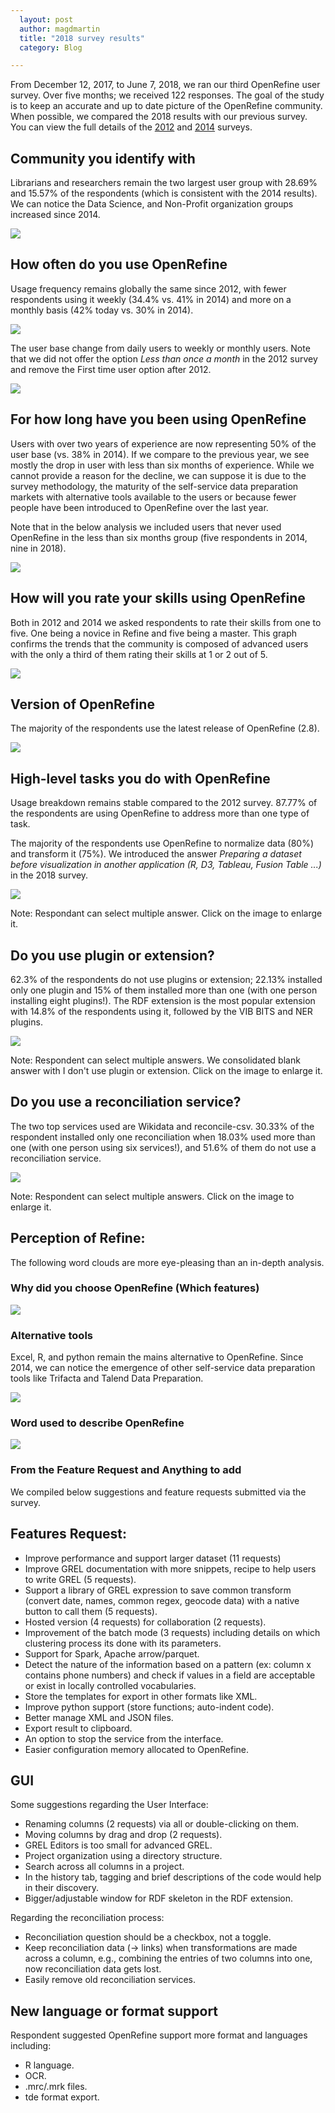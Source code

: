 ```yaml
---
  layout: post
  author: magdmartin
  title: "2018 survey results"
  category: Blog

---
```


From December 12, 2017, to June 7, 2018, we ran our third OpenRefine user survey.  Over five months; we received 122 responses. The goal of the study is to keep an accurate and up to date picture of the OpenRefine community. When possible, we compared the 2018 results with our previous survey. You can view the full details of the [2012](http://googlerefine.blogspot.ca/2012/10/google-refine-usage-survey-results.html) and [2014](http://openrefine.org/blog/2014/08/29/2014-survey-results.html) surveys.

## Community you identify with

Librarians and researchers remain the two largest user group with 28.69%  and 15.57% of the respondents (which is consistent with the 2014 results). We can notice the Data Science, and Non-Profit organization groups increased since 2014.

<a href="https://raw.github.com/OpenRefine/openrefine.github.com/master/images/2018survey/1.png"><img src="https://raw.githubusercontent.com/OpenRefine/openrefine.github.com/master/images/2018survey/1.png" class="inset" /></a>

##  How often do you use OpenRefine

Usage frequency remains globally the same since 2012, with fewer respondents using it weekly (34.4% vs. 41% in 2014) and more on a monthly basis (42% today vs. 30% in 2014). 


<a href="https://raw.github.com/OpenRefine/openrefine.github.com/master/images/2018survey/21.png"><img src="https://raw.githubusercontent.com/OpenRefine/openrefine.github.com/master/images/2018survey/21.png" class="inset" /></a>


The user base change from daily users to weekly or monthly users. Note that we did not offer the option _Less than once a month_ in the 2012 survey and remove the First time user option after 2012. 

<a href="https://raw.github.com/OpenRefine/openrefine.github.com/master/images/2018survey/22.png"><img src="https://raw.githubusercontent.com/OpenRefine/openrefine.github.com/master/images/2018survey/22.png" class="inset" /></a>


## For how long have you been using OpenRefine

Users with over two years of experience are now representing 50% of the user base (vs. 38% in 2014). If we compare to the previous year, we see mostly the drop in user with less than six months of experience. While we cannot provide a reason for the decline, we can suppose it is due to the survey methodology, the maturity of the self-service data preparation markets with alternative tools available to the users or because fewer people have been introduced to OpenRefine over the last year. 

Note that in the below analysis we included users that never used OpenRefine in the less than six months group (five respondents in 2014, nine in 2018). 

<a href="https://raw.github.com/OpenRefine/openrefine.github.com/master/images/2018survey/23.png"><img src="https://raw.githubusercontent.com/OpenRefine/openrefine.github.com/master/images/2018survey/23.png" class="inset" /></a>

## How will you rate your skills using OpenRefine

Both in 2012 and 2014 we asked respondents to rate their skills from one to five. One being a novice in Refine and five being a master. This graph confirms the trends that the community is composed of advanced users with the only a third of them rating their skills at 1 or 2 out of 5.

<a href="https://raw.github.com/OpenRefine/openrefine.github.com/master/images/2018survey/24.png"><img src="https://raw.githubusercontent.com/OpenRefine/openrefine.github.com/master/images/2018survey/24.png" class="inset" /></a>

## Version of OpenRefine

The majority of the respondents use the latest release of OpenRefine (2.8).

<a href="https://raw.github.com/OpenRefine/openrefine.github.com/master/images/2018survey/3.png"><img src="https://raw.githubusercontent.com/OpenRefine/openrefine.github.com/master/images/2018survey/3.png" class="inset" /></a>

## High-level tasks you do with OpenRefine

Usage breakdown remains stable compared to the 2012 survey. 87.77% of the respondents are using OpenRefine to address more than one type of task.

The majority of the respondents use OpenRefine to normalize data (80%) and transform it (75%).  We introduced the answer _Preparing a dataset before visualization in another application (R, D3, Tableau, Fusion Table ...)_  in the 2018 survey.

<a href="https://raw.github.com/OpenRefine/openrefine.github.com/master/images/2018survey/4.png"><img src="https://raw.githubusercontent.com/OpenRefine/openrefine.github.com/master/images/2018survey/4.png" class="inset" /></a>

Note: Respondant can select multiple answer. Click on the image to enlarge it. 

## Do you use plugin or extension?

62.3% of the respondents do not use plugins or extension; 22.13% installed only one plugin and 15% of them installed more than one (with one person installing eight plugins!). The RDF extension is the most popular extension with 14.8% of the respondents using it, followed by the VIB BITS and NER plugins.

<a href="https://raw.github.com/OpenRefine/openrefine.github.com/master/images/2018survey/5.png"><img src="https://raw.githubusercontent.com/OpenRefine/openrefine.github.com/master/images/2018survey/5.png" class="inset" /></a>

Note: Respondent can select multiple answers. We consolidated blank answer with I don't use plugin or extension. Click on the image to enlarge it. 

## Do you use a reconciliation service?

The two top services used are Wikidata and reconcile-csv. 30.33% of the respondent installed only one reconciliation when 18.03% used more than one (with one person using six services!), and 51.6% of them do not use a reconciliation service. 

<a href="https://raw.github.com/OpenRefine/openrefine.github.com/master/images/2018survey/6.png"><img src="https://raw.githubusercontent.com/OpenRefine/openrefine.github.com/master/images/2018survey/6.png" class="inset" /></a>

Note: Respondent can select multiple answers. Click on the image to enlarge it. 

## Perception of Refine: 

The following word clouds are more eye-pleasing than an in-depth analysis.

### Why did you choose OpenRefine (Which features)

<a href="https://raw.github.com/OpenRefine/openrefine.github.com/master/images/2018survey/reason.png"><img src="https://raw.githubusercontent.com/OpenRefine/openrefine.github.com/master/images/2018survey/reason.png" class="inset" /></a>

### Alternative tools 

Excel, R, and python remain the mains alternative to OpenRefine. Since 2014, we can notice the emergence of other self-service data preparation tools like Trifacta and Talend Data Preparation. 

<a href="https://raw.github.com/OpenRefine/openrefine.github.com/master/images/2018survey/alternative.png"><img src="https://raw.githubusercontent.com/OpenRefine/openrefine.github.com/master/images/2018survey/alternative.png" class="inset" /></a>


### Word used to describe OpenRefine


<a href="https://raw.github.com/OpenRefine/openrefine.github.com/master/images/2018survey/describe.png"><img src="https://raw.githubusercontent.com/OpenRefine/openrefine.github.com/master/images/2018survey/describe.png" class="inset" /></a>

### From the Feature Request and Anything to add

We compiled below suggestions and feature requests submitted via the survey. 

## Features Request:

* Improve performance and support larger dataset (11 requests)
* Improve GREL documentation with more snippets, recipe to help users to write GREL (5 requests).
* Support a library of GREL expression to save common transform (convert date, names, common regex, geocode data) with a native button to call them (5 requests).
* Hosted version (4 requests) for collaboration (2 requests).
* Improvement of the batch mode (3 requests) including details on which clustering process its done with its parameters. 
* Support for Spark, Apache arrow/parquet.
* Detect the nature of the information based on a pattern (ex: column x contains phone numbers) and check if values in a field are acceptable or exist in locally controlled vocabularies.
* Store the templates for export in other formats like XML.
* Improve python support (store functions; auto-indent code).
* Better manage XML and JSON files.
* Export result to clipboard.
* An option to stop the service from the interface. 
* Easier configuration memory allocated to OpenRefine.

## GUI

Some suggestions regarding the User Interface:
* Renaming columns (2 requests) via all or double-clicking on them.
* Moving columns by drag and drop (2 requests).
* GREL Editors is too small for advanced GREL.
* Project organization using a directory structure.
* Search across all columns in a project.
* In the history tab, tagging and brief descriptions of the code would help in their discovery.
* Bigger/adjustable window for RDF skeleton in the RDF extension.

Regarding the reconciliation process: 
* Reconciliation question should be a checkbox, not a toggle.
* Keep reconciliation data (-> links) when transformations are made across a column, e.g., combining the entries of two columns into one, now reconciliation data gets lost.
* Easily remove old reconciliation services.

## New language or format support 
Respondent suggested OpenRefine support more format and languages including:
* R language.
* OCR.
* .mrc/.mrk files.
* tde format export.



